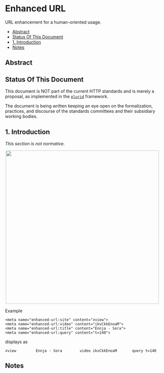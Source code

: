 # Enhanced URL

URL enhancement for a human-oriented usage.



+ [Abstract](#abstract)
+ [Status Of This Document](#status-of-this-document)
+ [1. Introduction](#1-introduction)
+ [Notes](#notes)



## Abstract





## Status Of This Document

This document is NOT part of the current HTTP standards and is merely a proposal, as implemented in the [`plurid`](https://github.com/plurid/plurid) framework.

The document is being written keeping an eye open on the formalization, practices, and discourse of the standards committees and their subsidiary working bodies.



## 1. Introduction

<i>This section is not normative.</i>



<p align="center">
    <img src="" height="500px">
</p>

Example

    <meta name="enhanced-url:site" content="∂view">
    <meta name="enhanced-url:video" content="ikvCkkEnoaM">
    <meta name="enhanced-url:title" content="Ennja - Sora">
    <meta name="enhanced-url:query" content="t=140">

displays as

    ∂view         Ennja - Sora        video ikvCkkEnoaM       query t=140



## Notes

